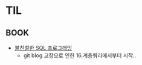 # TIL

## BOOK
* [불친절한 SQL 프로그래밍](https://github.com/Limhyeonsu/TIL/tree/main/BOOK/%EB%B6%88%EC%B9%9C%EC%A0%88%ED%95%9C%20SQL%20%ED%94%84%EB%A1%9C%EA%B7%B8%EB%9E%98%EB%B0%8D)
  * git blog 고장으로 인한 16.계층쿼리에서부터 시작..